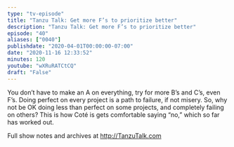 ```yaml
---
type: "tv-episode"
title: "Tanzu Talk: Get more F’s to prioritize better"
description: "Tanzu Talk: Get more F’s to prioritize better"
episode: "40"
aliases: ["0040"]
publishdate: "2020-04-01T00:00:00-07:00"
date: "2020-11-16 12:33:52"
minutes: 120
youtube: "wXRuRATCtCQ"
draft: "False"
---
```


You don’t have to make an A on everything, try for more B’s and C’s, even F’s. Doing perfect on every project is a path to failure, if not misery. So, why not be OK doing less than perfect on some projects, and completely failing on others? This is how Coté is gets comfortable saying “no,” which so far has worked out. 

Full show notes and archives at http://TanzuTalk.com